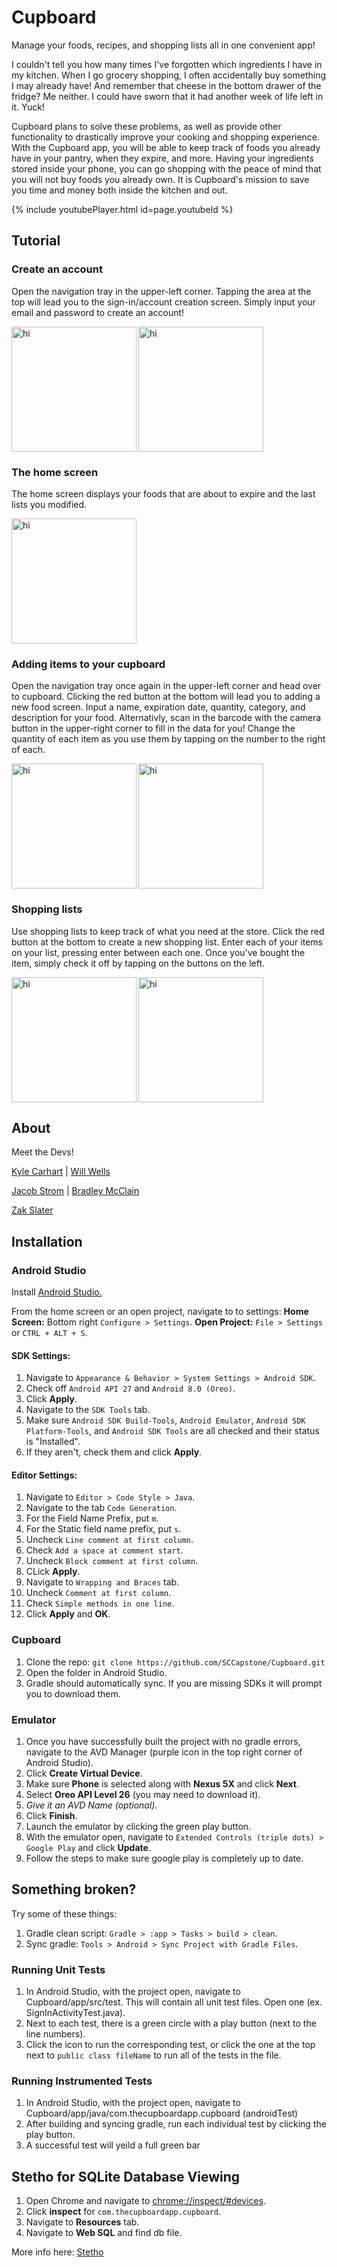 # Cupboard

Manage your foods, recipes, and shopping lists all in one convenient app!

I couldn't tell you how many times I've forgotten which ingredients I have in my kitchen. When I go grocery shopping, I often accidentally buy something I may already have! And remember that cheese in the bottom drawer of the fridge? Me neither. I could have sworn that it had another week of life left in it. Yuck!

Cupboard plans to solve these problems, as well as provide other functionality to drastically improve your cooking and shopping experience. With the Cupboard app, you will be able to keep track of foods you already have in your pantry, when they expire, and more. Having your ingredients stored inside your phone, you can go shopping with the peace of mind that you will not buy foods you already own. It is Cupboard's mission to save you time and money both inside the kitchen and out.

{% include youtubePlayer.html id=page.youtubeId %}



## Tutorial

### Create an account

Open the navigation tray in the upper-left corner. Tapping the area at the top will lead you to the sign-in/account creation screen. Simply input your email and password to create an account!

<img src="https://i.imgur.com/Aro8eCg.png" alt="hi" style="inline" img align="left" width="200" />
 
<img src="https://i.imgur.com/eVrGHoD.png" alt="hi" style="inline" img align="center" width="200" />



### The home screen
 
The home screen displays your foods that are about to expire and the last lists you modified.
 
<img src="https://i.imgur.com/Jexeyyy.png" alt="hi" style="inline" width="200" />



### Adding items to your cupboard

Open the navigation tray once again in the upper-left corner and head over to cupboard. Clicking the red button at the bottom will lead you to adding a new food screen. Input a name, expiration date, quantity, category, and description for your food. Alternativly, scan in the barcode with the camera button in the upper-right corner to fill in the data for you! Change the quantity of each item as you use them by tapping on the number to the right of each.
 
<img src="https://i.imgur.com/g0g2kTd.png" alt="hi" style="inline" img align="left" width="200" />
 
<img src="https://i.imgur.com/GmxLyua.png" alt="hi" style="inline" img align="center" width="200" />



### Shopping lists

Use shopping lists to keep track of what you need at the store. Click the red button at the bottom to create a new shopping list. Enter each of your items on your list, pressing enter between each one. Once you've bought the item, simply check it off by tapping on the buttons on the left.

<img src="https://i.imgur.com/imGhgkh.png" alt="hi" style="inline" img align="left"  width="200" />
 
<img src="https://i.imgur.com/bxQ1jmW.png" alt="hi" style="inline" img align="center" width="200" />



## About

Meet the Devs!

[Kyle Carhart](https://github.com/KMCGamer) |
[Will Wells](https://github.com/WillWells)

[Jacob Strom](https://github.com/jmstrom) |
[Bradley McClain](https://github.com/BradleyMcClain)

[Zak Slater](https://github.com/ZakSlater)



## Installation

### Android Studio
Install [Android Studio.](https://developer.android.com/studio/index.html)

From the home screen or an open project, navigate to to settings:
**Home Screen:** Bottom right `Configure > Settings`.
**Open Project:** `File > Settings` or `CTRL + ALT + S`.

#### SDK Settings:
1. Navigate to `Appearance & Behavior > System Settings > Android SDK`.
2. Check off `Android API 27` and `Android 8.0 (Oreo)`.
3. Click **Apply**.
4. Navigate to the `SDK Tools` tab.
5. Make sure `Android SDK Build-Tools`, `Android Emulator`, `Android SDK Platform-Tools`, and `Android SDK Tools` are all checked and their status is "Installed".
6. If they aren't, check them and click **Apply**.

#### Editor Settings:
1. Navigate to `Editor > Code Style > Java`.
2. Navigate to the tab `Code Generation`.
3. For the Field Name Prefix, put `m`.
4. For the Static field name prefix, put `s`.
5. Uncheck `Line comment at first column`.
6. Check `Add a space at comment start`.
7. Uncheck `Block comment at first column`.
8. CLick **Apply**.
9. Navigate to `Wrapping and Braces` tab.
10. Uncheck `Comment at first column`.
11. Check `Simple methods in one line`.
12. Click **Apply** and **OK**.

### Cupboard
1. Clone the repo: `git clone https://github.com/SCCapstone/Cupboard.git`
2. Open the folder in Android Studio.
3. Gradle should automatically sync. If you are missing SDKs it will prompt you to download them.

### Emulator
1. Once you have successfully built the project with no gradle errors, navigate to the AVD Manager (purple icon in the top right corner of Android Studio).
2. Click **Create Virtual Device**.
3. Make sure **Phone** is selected along with **Nexus 5X** and click **Next**.
4. Select **Oreo API Level 26** (you may need to download it).
5. *Give it an AVD Name (optional).*
6. Click **Finish**.
7. Launch the emulator by clicking the green play button.
8. With the emulator open, navigate to `Extended Controls (triple dots) > Google Play` and click **Update**.
9. Follow the steps to make sure google play is completely up to date.

## Something broken?
Try some of these things:
1. Gradle clean script: `Gradle > :app > Tasks > build > clean`.
2. Sync gradle: `Tools > Android > Sync Project with Gradle Files`.

### Running Unit Tests
1. In Android Studio, with the project open, navigate to Cupboard/app/src/test. This will contain all unit test files. Open one (ex. SignInActivityTest.java).
2. Next to each test, there is a green circle with a play button (next to the line numbers).
3. Click the icon to run the corresponding test, or click the one at the top next to `public class fileName` to run all of the tests in the file.

### Running Instrumented Tests
1. In Android Studio, with the project open, navigate to Cupboard/app/java/com.thecupboardapp.cupboard (androidTest)
2. After building and syncing gradle, run each individual test by clicking the play button.
3. A successful test will yeild a full green bar


## Stetho for SQLite Database Viewing
1. Open Chrome and navigate to <a href="chrome://inspect/#devices" target="_blank">chrome://inspect/#devices</a>.
2. Click **inspect** for `com.thecupboardapp.cupboard`.
3. Navigate to **Resources** tab.
4. Navigate to **Web SQL** and find db file.

More info here: [Stetho](http://facebook.github.io/stetho/)
